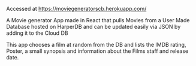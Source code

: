 Accessed at https://moviegeneratorscb.herokuapp.com/

A Movie generator App made in React that pulls Movies from a User Made Database hosted on HarperDB and can be updated easily via JSON by adding it to the Cloud DB

This app chooses a film at random from the DB and lists the IMDB rating, Poster, a small synopsis and information about the Films staff and release date.
